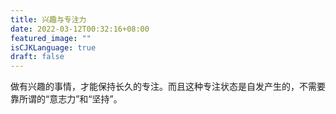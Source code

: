 ```yaml
---
title: 兴趣与专注力
date: 2022-03-12T00:32:16+08:00
featured_image: ""
isCJKLanguage: true
draft: false
---
```


做有兴趣的事情，才能保持长久的专注。而且这种专注状态是自发产生的，不需要靠所谓的“意志力”和“坚持”。